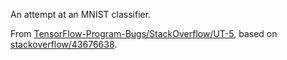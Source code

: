 An attempt at an MNIST classifier.

From [TensorFlow-Program-Bugs/StackOverflow/UT-5](https://github.com/ForeverZyh/TensorFlow-Program-Bugs/blob/master/StackOverflow/UT-5/43676638-buggy/mnist.py), based on [stackoverflow/43676638](https://stackoverflow.com/questions/43676638/valueerror-cannot-feed-value-of-shape-64-for-tensor-placeholder-10-which).

